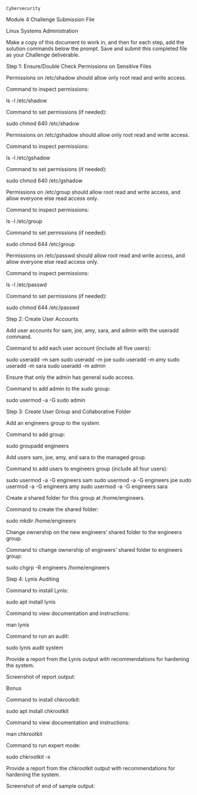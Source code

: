     Cybersecurity
Module 4 Challenge Submission File

Linux Systems Administration

Make a copy of this document to work in, and then for each step, add the solution commands below the prompt. Save and submit this completed file as your Challenge deliverable.

Step 1: Ensure/Double Check Permissions on Sensitive Files

Permissions on /etc/shadow should allow only root read and write access.

Command to inspect permissions:

ls -l /etc/shadow



Command to set permissions (if needed):

sudo chmod 640 /etc/shadow


Permissions on /etc/gshadow should allow only root read and write access.

Command to inspect permissions:

ls -l /etc/gshadow


Command to set permissions (if needed):

sudo chmod 640 /etc/gshadow


Permissions on /etc/group should allow root read and write access, and allow everyone else read access only.

Command to inspect permissions:

ls -l /etc/group


Command to set permissions (if needed):

sudo chmod 644 /etc/group


Permissions on /etc/passwd should allow root read and write access, and allow everyone else read access only.

Command to inspect permissions:

ls -l /etc/passwd


Command to set permissions (if needed):

sudo chmod 644 /etc/passwd


Step 2: Create User Accounts

Add user accounts for sam, joe, amy, sara, and admin with the useradd command.

Command to add each user account (include all five users):

sudo useradd -m sam
sudo useradd -m joe
sudo useradd -m amy
sudo useradd -m sara
sudo useradd -m admin


Ensure that only the admin has general sudo access.

Command to add admin to the sudo group:

sudo usermod -a -G sudo admin


Step 3: Create User Group and Collaborative Folder

Add an engineers group to the system.

Command to add group:

sudo groupadd engineers


Add users sam, joe, amy, and sara to the managed group.

Command to add users to engineers group (include all four users):

sudo usermod -a -G engineers sam
sudo usermod -a -G engineers joe
sudo usermod -a -G engineers amy
sudo usermod -a -G engineers sara


Create a shared folder for this group at /home/engineers.

Command to create the shared folder:

sudo mkdir /home/engineers


Change ownership on the new engineers’ shared folder to the engineers group.

Command to change ownership of engineers’ shared folder to engineers group:

sudo chgrp -R engineers /home/engineers


Step 4: Lynis Auditing

Command to install Lynis:

sudo apt install lynis


Command to view documentation and instructions:

man lynis


Command to run an audit:

sudo lynis audit system


Provide a report from the Lynis output with recommendations for hardening the system.

Screenshot of report output:



Bonus

Command to install chkrootkit:

sudo apt install chkrootkit


Command to view documentation and instructions:

man chkrootkit


Command to run expert mode:

sudo chkrootkit -x


Provide a report from the chkrootkit output with recommendations for hardening the system.

Screenshot of end of sample output:
